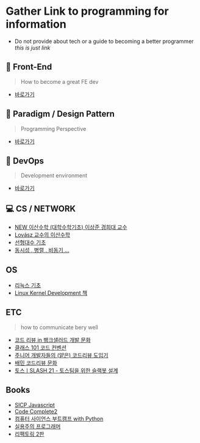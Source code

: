 # Gather Link to programming for information

- Do not provide about tech or a guide to becoming a better programmer _this is just link_

## 🎹 Front-End

> How to become a great FE dev

- [바로가기](./FrontEnd/README.md)

## 🎨 Paradigm / Design Pattern

> Programming Perspective

- [바로가기](./Paradigm/README.md)

## 📸 DevOps

> Development environment

- [바로가기](./DevOps/README.md)

## 💻 CS / NETWORK

- [NEW 이산수학 (대학수학기초) 이상준 경희대 교수](https://www.youtube.com/watch?v=pNPowcLmVus&list=PLaqQvlCBe8vLrmtPgU7DV6r7Ofk43dB0m)
- [Lovász 교수의 이산수학](https://cims.nyu.edu/~regev/teaching/discrete_math_fall_2005/dmbook.pdf)
- [선형대수 기초](https://www.youtube.com/playlist?list=PLZHQObOWTQDPD3MizzM2xVFitgF8hE_ab)
- [동시성 , 병렬 , 비동기 ...](https://black7375.tistory.com/90)

## OS

- [리눅스 기초](https://www.youtube.com/watch?v=tPWBF13JIVk&t=1s)
- [Linux Kernel Development 책](https://github.com/minnsane/TeachYourselfCS-KR)

## ETC

> how to communicate bery well

- [코드 리뷰 in 뱅크샐러드 개발 문화](https://blog.banksalad.com/tech/banksalad-code-review-culture/)
- [클래스 101 코드 컨벤션](https://jobs.class101.net/1dc83442-c2d4-4162-94ae-4d04717f1ae0)
- [주니어 개발자들의 (얕은) 코드리뷰 도입기](https://shinsunyoung.tistory.com/92)
- [배민 코드리뷰 문화](https://story.baemin.com/2219/)
- [토스ㅣSLASH 21 - 토스팀을 위한 슬랙봇 설계](https://www.youtube.com/watch?v=EChKnpxgX-4&t=305s)

## Books

- [SICP Javascript](http://www.yes24.com/Product/Goods/116469364)
- [Code Complete2](http://www.yes24.com/Product/Goods/44130507)
- [컴퓨터 사이언스 부트캠프 with Python](https://www.coupang.com/vp/products/73196366?itemId=244021205&vendorItemId=3600466849&src=1042503&spec=10304982&addtag=400&ctag=73196366&lptag=10304982I244021205&itime=20230118230830&pageType=PRODUCT&pageValue=73196366&wPcid=16566832247521699889143&wRef=&wTime=20230118230830&redirect=landing&gclid=CjwKCAiAzp6eBhByEiwA_gGq5H4hkcLd87KtVgzeBkDtiHzp78bk6hIyJ0Q0cRMJZzwn2SP0ohlCuhoCMQUQAvD_BwE&campaignid=18626086777&adgroupid=&isAddedCart=)
- [실용주의 프로그래머](http://www.yes24.com/Product/Goods/12501565)
- [리팩토링 2판](https://www.coupang.com/vp/products/1388403622?itemId=2423947118&vendorItemId=70418019480&src=1042503&spec=10304982&addtag=400&ctag=1388403622&lptag=10304982I2423947118&itime=20230118230739&pageType=PRODUCT&pageValue=1388403622&wPcid=16566832247521699889143&wRef=&wTime=20230118230739&redirect=landing&gclid=CjwKCAiAzp6eBhByEiwA_gGq5G01rsJ0UiufsD81g956knLSybne2ArPHIiSzKkyE5w8B2j--sipeBoC-lIQAvD_BwE&campaignid=18626086777&adgroupid=&isAddedCart=)
